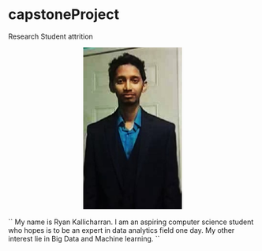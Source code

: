 # capstoneProject
Research Student attrition


<p align="center">
  <img src="https://github.com/ryankall/capstoneProject/blob/master/file_thumb.jpg" width="200"/>
</p>
``
My name is Ryan Kallicharran. I am an aspiring 
computer science student who hopes is to be an 
expert in data analytics field one day. My other 
interest lie in Big Data and Machine learning. 
``


